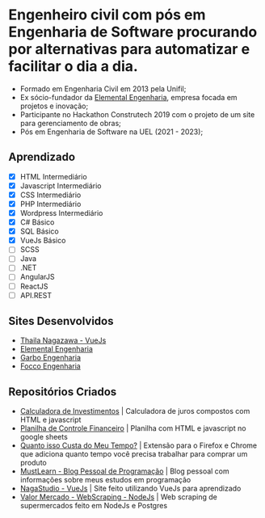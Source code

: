 # Engenheiro civil com pós em Engenharia de Software procurando por alternativas para automatizar e facilitar o dia a dia.

 - Formado em Engenharia Civil em 2013 pela Unifil;
 - Ex sócio-fundador da [Elemental Engenharia](https://elementalengenharia.com), empresa focada em projetos e inovação;
 - Participante no Hackathon Construtech 2019 com o projeto de um site para gerenciamento de obras;
 - Pós em Engenharia de Software na UEL (2021 - 2023);

## Aprendizado

 - [x] HTML Intermediário
 - [x] Javascript Intermediário
 - [x] CSS Intermediário
 - [x] PHP Intermediário
 - [x] Wordpress Intermediário
 - [x] C# Básico
 - [x] SQL Básico
 - [x] VueJs Básico
 - [ ] SCSS
 - [ ] Java
 - [ ] .NET
 - [ ] AngularJS
 - [ ] ReactJS
 - [ ] API.REST

 ## Sites Desenvolvidos
 - [Thaila Nagazawa - VueJs](https://thailanagazawa.com.br)
 - [Elemental Engenharia](https://elementalengenharia.com)
 - [Garbo Engenharia](https://garboengenharia.com.br)
 - [Focco Engenharia](https://foccoengenharia.com.br)

 ## Repositórios Criados
 - [Calculadora de Investimentos](https://github.com/willmustafa/Calculadora-Investimentos) | Calculadora de juros compostos com HTML e javascript
 - [Planilha de Controle Financeiro](https://github.com/willmustafa/money-controle-financeiro) | Planilha com HTML e javascript no google sheets
 - [Quanto isso Custa do Meu Tempo?](https://github.com/willmustafa/QuantoCustaDoMeuTempo) | Extensão para o Firefox e Chrome que adiciona quanto tempo você precisa trabalhar para comprar um produto
 - [MustLearn - Blog Pessoal de Programação](https://github.com/willmustafa/learning) | Blog pessoal com informações sobre meus estudos em programação
 - [NagaStudio - VueJs](https://github.com/willmustafa/NagaStudio-VUE) | Site feito utilizando VueJs para aprendizado
 - [Valor Mercado - WebScraping - NodeJs](https://github.com/willmustafa/ValorMercado-WebScraping) | Web scraping de supermercados feito em NodeJs e Postgres
